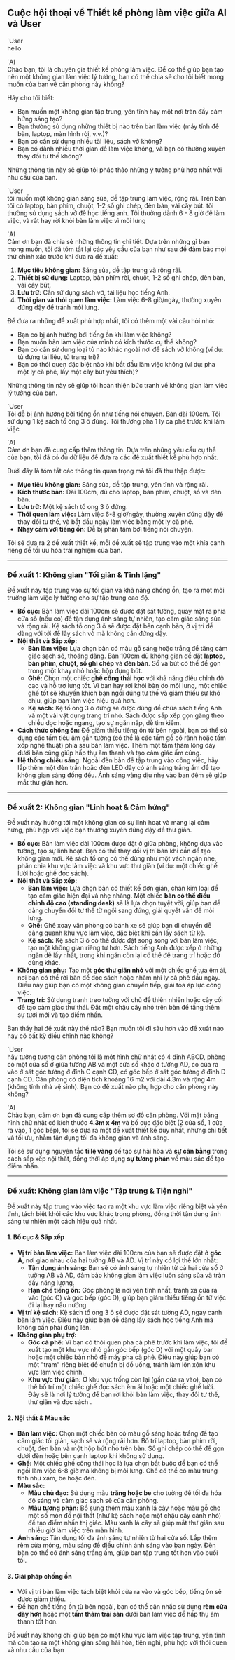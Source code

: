 ## **Cuộc hội thoại về Thiết kế phòng làm việc giữa AI và User**

\`User  
hello

\`AI  
Chào bạn, tôi là chuyên gia thiết kế phòng làm việc. Để có thể giúp bạn tạo nên một không gian làm việc lý tưởng, bạn có thể chia sẻ cho tôi biết mong muốn của bạn về căn phòng này không?

Hãy cho tôi biết:

* Bạn muốn một không gian tập trung, yên tĩnh hay một nơi tràn đầy cảm hứng sáng tạo?  
* Bạn thường sử dụng những thiết bị nào trên bàn làm việc (máy tính để bàn, laptop, màn hình rời, v.v.)?  
* Bạn có cần sử dụng nhiều tài liệu, sách vở không?  
* Bạn có dành nhiều thời gian để làm việc không, và bạn có thường xuyên thay đổi tư thế không?

Những thông tin này sẽ giúp tôi phác thảo những ý tưởng phù hợp nhất với nhu cầu của bạn.

\`User  
tôi muốn một không gian sáng sủa, dễ tập trung làm việc, rộng rãi. Trên bàn tôi có laptop, bàn phím, chuột, 1-2 sổ ghi chép, đèn bàn, vài cây bút. tôi thường sử dụng sách vở để học tiếng anh. Tôi thường dành 6 \- 8 giờ để làm việc, và rất hay rời khỏi bàn làm việc vì mỏi lưng

\`AI  
Cảm ơn bạn đã chia sẻ những thông tin chi tiết. Dựa trên những gì bạn mong muốn, tôi đã tóm tắt lại các yêu cầu của bạn như sau để đảm bảo mọi thứ chính xác trước khi đưa ra đề xuất:

1. **Mục tiêu không gian:** Sáng sủa, dễ tập trung và rộng rãi.  
2. **Thiết bị sử dụng:** Laptop, bàn phím rời, chuột, 1-2 sổ ghi chép, đèn bàn, vài cây bút.  
3. **Lưu trữ:** Cần sử dụng sách vở, tài liệu học tiếng Anh.  
4. **Thời gian và thói quen làm việc:** Làm việc 6-8 giờ/ngày, thường xuyên đứng dậy để tránh mỏi lưng.

Để đưa ra những đề xuất phù hợp nhất, tôi có thêm một vài câu hỏi nhỏ:

* Bạn có bị ảnh hưởng bởi tiếng ồn khi làm việc không?  
* Bạn muốn bàn làm việc của mình có kích thước cụ thể không?  
* Bạn có cần sử dụng loại tủ nào khác ngoài nơi để sách vở không (ví dụ: tủ đựng tài liệu, tủ trang trí)?  
* Bạn có thói quen đặc biệt nào khi bắt đầu làm việc không (ví dụ: pha một ly cà phê, lấy một cây bút yêu thích)?

Những thông tin này sẽ giúp tôi hoàn thiện bức tranh về không gian làm việc lý tưởng của bạn.

\`User  
Tôi dễ bị ảnh hưởng bởi tiếng ổn như tiếng nói chuyện. Bàn dài 100cm. Tôi sử dụng 1 kệ sách tổ ông 3 ô đứng. Tôi thường pha 1 ly cà phê trước khi làm việc

\`AI  
Cảm ơn bạn đã cung cấp thêm thông tin. Dựa trên những yêu cầu cụ thể của bạn, tôi đã có đủ dữ liệu để đưa ra các đề xuất thiết kế phù hợp nhất.

Dưới đây là tóm tắt các thông tin quan trọng mà tôi đã thu thập được:

* **Mục tiêu không gian:** Sáng sủa, dễ tập trung, yên tĩnh và rộng rãi.  
* **Kích thước bàn:** Dài 100cm, đủ cho laptop, bàn phím, chuột, sổ và đèn bàn.  
* **Lưu trữ:** Một kệ sách tổ ong 3 ô đứng.  
* **Thói quen làm việc:** Làm việc 6-8 giờ/ngày, thường xuyên đứng dậy để thay đổi tư thế, và bắt đầu ngày làm việc bằng một ly cà phê.  
* **Nhạy cảm với tiếng ồn:** Dễ bị phân tâm bởi tiếng nói chuyện.

Tôi sẽ đưa ra 2 đề xuất thiết kế, mỗi đề xuất sẽ tập trung vào một khía cạnh riêng để tối ưu hóa trải nghiệm của bạn.

---

### **Đề xuất 1: Không gian "Tối giản & Tĩnh lặng"**

Đề xuất này tập trung vào sự tối giản và khả năng chống ồn, tạo ra một môi trường làm việc lý tưởng cho sự tập trung cao độ.

* **Bố cục:** Bàn làm việc dài 100cm sẽ được đặt sát tường, quay mặt ra phía cửa sổ (nếu có) để tận dụng ánh sáng tự nhiên, tạo cảm giác sáng sủa và rộng rãi. Kệ sách tổ ong 3 ô sẽ được đặt bên cạnh bàn, ở vị trí dễ dàng với tới để lấy sách vở mà không cần đứng dậy.  
* **Nội thất và Sắp xếp:**  
  * **Bàn làm việc:** Lựa chọn bàn có màu gỗ sáng hoặc trắng để tăng cảm giác sạch sẽ, thoáng đãng. Bàn 100cm đủ không gian để đặt **laptop, bàn phím, chuột, sổ ghi chép** và **đèn bàn**. Sổ và bút có thể để gọn trong một khay nhỏ hoặc hộp đựng bút.  
  * **Ghế:** Chọn một chiếc **ghế công thái học** với khả năng điều chỉnh độ cao và hỗ trợ lưng tốt. Vì bạn hay rời khỏi bàn do mỏi lưng, một chiếc ghế tốt sẽ khuyến khích bạn ngồi đúng tư thế và giảm thiểu sự khó chịu, giúp bạn làm việc hiệu quả hơn.  
  * **Kệ sách:** Kệ tổ ong 3 ô đứng sẽ được dùng để chứa sách tiếng Anh và một vài vật dụng trang trí nhỏ. Sách được sắp xếp gọn gàng theo chiều dọc hoặc ngang, tạo sự ngăn nắp, dễ tìm kiếm.  
* **Cách thức chống ồn:** Để giảm thiểu tiếng ồn từ bên ngoài, bạn có thể sử dụng các tấm tiêu âm gắn tường (có thể là các tấm gỗ có rãnh hoặc tấm xốp nghệ thuật) phía sau bàn làm việc. Thêm một tấm thảm lông dày dưới bàn cũng giúp hấp thụ âm thanh và tạo cảm giác ấm cúng.  
* **Hệ thống chiếu sáng:** Ngoài đèn bàn để tập trung vào công việc, hãy lắp thêm một đèn trần hoặc đèn LED dây có ánh sáng trắng ấm để tạo không gian sáng đồng đều. Ánh sáng vàng dịu nhẹ vào ban đêm sẽ giúp mắt thư giãn hơn.

---

### **Đề xuất 2: Không gian "Linh hoạt & Cảm hứng"**

Đề xuất này hướng tới một không gian có sự linh hoạt và mang lại cảm hứng, phù hợp với việc bạn thường xuyên đứng dậy để thư giãn.

* **Bố cục:** Bàn làm việc dài 100cm được đặt ở giữa phòng, không dựa vào tường, tạo sự linh hoạt. Bạn có thể thay đổi vị trí bàn khi cần để tạo không gian mới. Kệ sách tổ ong có thể dùng như một vách ngăn nhẹ, phân chia khu vực làm việc và khu vực thư giãn (ví dụ: một chiếc ghế lười hoặc ghế đọc sách).  
* **Nội thất và Sắp xếp:**  
  * **Bàn làm việc:** Lựa chọn bàn có thiết kế đơn giản, chân kim loại để tạo cảm giác hiện đại và nhẹ nhàng. Một chiếc **bàn có thể điều chỉnh độ cao (standing desk)** sẽ là lựa chọn tuyệt vời, giúp bạn dễ dàng chuyển đổi tư thế từ ngồi sang đứng, giải quyết vấn đề mỏi lưng.  
  * **Ghế:** Ghế xoay văn phòng có bánh xe sẽ giúp bạn di chuyển dễ dàng quanh khu vực làm việc, đặc biệt khi cần lấy sách từ kệ.  
  * **Kệ sách:** Kệ sách 3 ô có thể được đặt song song với bàn làm việc, tạo một không gian riêng tư hơn. Sách tiếng Anh được xếp ở những ngăn dễ lấy nhất, trong khi ngăn còn lại có thể để trang trí hoặc đồ dùng khác.  
* **Không gian phụ:** Tạo một **góc thư giãn nhỏ** với một chiếc ghế tựa êm ái, nơi bạn có thể rời bàn để đọc sách hoặc nhâm nhi ly cà phê đầu ngày. Điều này giúp bạn có một không gian chuyển tiếp, giải tỏa áp lực công việc.  
* **Trang trí:** Sử dụng tranh treo tường với chủ đề thiên nhiên hoặc cây cối để tạo cảm giác thư thái. Đặt một chậu cây nhỏ trên bàn để tăng thêm sự tươi mới và tạo điểm nhấn.

Bạn thấy hai đề xuất này thế nào? Bạn muốn tôi đi sâu hơn vào đề xuất nào hay có bất kỳ điều chỉnh nào không?

\`User  
hãy tưởng tượng căn phòng tôi là một hình chữ nhật có 4 đỉnh ABCD, phòng có một cửa sổ ở giữa tường AB và một cửa sổ khác ở tường AD, có của ra vào ở sát góc tường ở đỉnh C cạnh CD, có góc bếp ở sát góc tường ở đỉnh D cạnh CD. Căn phòng có diện tích khoảng 16 m2 với dài 4.3m và rộng 4m (không tính nhà vệ sinh). Bạn có đề xuất nào phụ hợp cho căn phòng này không?

\`AI  
Chào bạn, cảm ơn bạn đã cung cấp thêm sơ đồ căn phòng. Với mặt bằng hình chữ nhật có kích thước **4.3m x 4m** và bố cục đặc biệt (2 cửa sổ, 1 cửa ra vào, 1 góc bếp), tôi sẽ đưa ra một đề xuất thiết kế duy nhất, nhưng chi tiết và tối ưu, nhằm tận dụng tối đa không gian và ánh sáng.

Tôi sẽ sử dụng nguyên tắc **tỉ lệ vàng** để tạo sự hài hòa và **sự cân bằng** trong cách sắp xếp nội thất, đồng thời áp dụng **sự tương phản** về màu sắc để tạo điểm nhấn.

---

### **Đề xuất: Không gian làm việc "Tập trung & Tiện nghi"**

Đề xuất này tập trung vào việc tạo ra một khu vực làm việc riêng biệt và yên tĩnh, tách biệt khỏi các khu vực khác trong phòng, đồng thời tận dụng ánh sáng tự nhiên một cách hiệu quả nhất.

#### **1\. Bố cục & Sắp xếp**

* **Vị trí bàn làm việc:** Bàn làm việc dài 100cm của bạn sẽ được đặt ở **góc A**, nơi giao nhau của hai tường AB và AD. Vị trí này có lợi thế lớn nhất:  
  * **Tận dụng ánh sáng:** Bạn sẽ có ánh sáng tự nhiên từ cả hai cửa sổ ở tường AB và AD, đảm bảo không gian làm việc luôn sáng sủa và tràn đầy năng lượng.  
  * **Hạn chế tiếng ồn:** Góc phòng là nơi yên tĩnh nhất, tránh xa cửa ra vào (góc C) và góc bếp (góc D), giúp bạn giảm thiểu tiếng ồn từ việc đi lại hay nấu nướng.  
* **Vị trí kệ sách:** Kệ sách tổ ong 3 ô sẽ được đặt sát tường AD, ngay cạnh bàn làm việc. Điều này giúp bạn dễ dàng lấy sách học tiếng Anh mà không cần phải đứng lên.  
* **Không gian phụ trợ:**  
  * **Góc cà phê:** Vì bạn có thói quen pha cà phê trước khi làm việc, tôi đề xuất tạo một khu vực nhỏ gần góc bếp (góc D) với một quầy bar hoặc một chiếc bàn nhỏ để máy pha cà phê. Điều này giúp bạn có một "trạm" riêng biệt để chuẩn bị đồ uống, tránh làm lộn xộn khu vực làm việc chính.  
  * **Khu vực thư giãn:** Ở khu vực trống còn lại (gần cửa ra vào), bạn có thể bố trí một chiếc ghế đọc sách êm ái hoặc một chiếc ghế lười. Đây sẽ là nơi lý tưởng để bạn rời khỏi bàn làm việc, thay đổi tư thế, thư giãn và đọc sách .

#### **2\. Nội thất & Màu sắc**

* **Bàn làm việc:** Chọn một chiếc bàn có màu gỗ sáng hoặc trắng để tạo cảm giác tối giản, sạch sẽ và rộng rãi hơn. Bố trí laptop, bàn phím rời, chuột, đèn bàn và một hộp bút nhỏ trên bàn. Sổ ghi chép có thể để gọn dưới đèn hoặc bên cạnh laptop khi không sử dụng.  
* **Ghế:** Một chiếc ghế công thái học là lựa chọn bắt buộc để bạn có thể ngồi làm việc 6-8 giờ mà không bị mỏi lưng. Ghế có thể có màu trung tính như xám, be hoặc đen.  
* **Màu sắc:**  
  * **Màu chủ đạo:** Sử dụng màu **trắng hoặc be** cho tường để tối đa hóa độ sáng và cảm giác sạch sẽ của căn phòng.  
  * **Màu tương phản:** Bổ sung thêm màu xanh lá cây hoặc màu gỗ cho một số món đồ nội thất (như kệ sách hoặc một chậu cây cảnh nhỏ) để tạo điểm nhấn thị giác. Màu xanh lá cây sẽ giúp mắt thư giãn sau nhiều giờ làm việc trên màn hình.  
* **Ánh sáng:** Tận dụng tối đa ánh sáng tự nhiên từ hai cửa sổ. Lắp thêm rèm cửa mỏng, màu sáng để điều chỉnh ánh sáng vào ban ngày. Đèn bàn có thể có ánh sáng trắng ấm, giúp bạn tập trung tốt hơn vào buổi tối.

#### **3\. Giải pháp chống ồn**

* Với vị trí bàn làm việc tách biệt khỏi cửa ra vào và góc bếp, tiếng ồn sẽ được giảm thiểu.  
* Để hạn chế tiếng ồn từ bên ngoài, bạn có thể cân nhắc sử dụng **rèm cửa dày hơn** hoặc một **tấm thảm trải sàn** dưới bàn làm việc để hấp thụ âm thanh tốt hơn.

Đề xuất này không chỉ giúp bạn có một khu vực làm việc tập trung, yên tĩnh mà còn tạo ra một không gian sống hài hòa, tiện nghi, phù hợp với thói quen và nhu cầu của bạn